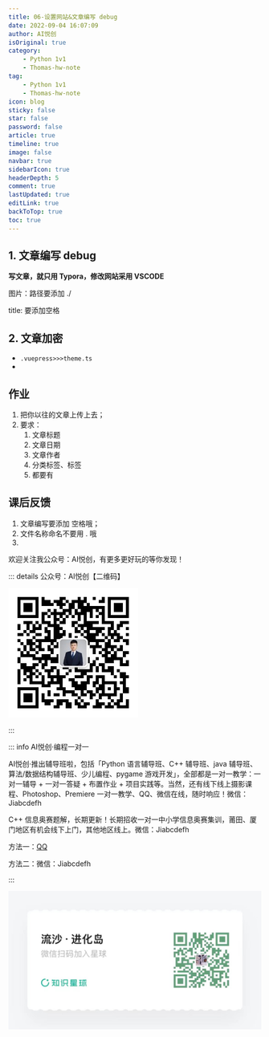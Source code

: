 ```yaml
---
title: 06-设置网站&文章编写 debug
date: 2022-09-04 16:07:09
author: AI悦创
isOriginal: true
category:
    - Python 1v1
    - Thomas-hw-note
tag:
    - Python 1v1
    - Thomas-hw-note
icon: blog
sticky: false
star: false
password: false
article: true
timeline: true
image: false
navbar: true
sidebarIcon: true
headerDepth: 5
comment: true
lastUpdated: true
editLink: true
backToTop: true
toc: true
---
```


## 1. 文章编写 debug

**写文章，就只用 Typora，修改网站采用 VSCODE**

图片：路径要添加 ./

title: 要添加空格

## 2. 文章加密

- `.vuepress>>>theme.ts`
- 



## 作业

1. 把你以往的文章上传上去；
1. 要求：
    1. 文章标题
    1. 文章日期
    1. 文章作者
    1. 分类标签、标签
    1. 都要有




## 课后反馈

1. 文章编写要添加 空格哦；
1. 文件名称命名不要用 . 哦
1. 



欢迎关注我公众号：AI悦创，有更多更好玩的等你发现！

::: details 公众号：AI悦创【二维码】

![](/gzh.jpg)

:::

::: info AI悦创·编程一对一

AI悦创·推出辅导班啦，包括「Python 语言辅导班、C++ 辅导班、java 辅导班、算法/数据结构辅导班、少儿编程、pygame 游戏开发」，全部都是一对一教学：一对一辅导 + 一对一答疑 + 布置作业 + 项目实践等。当然，还有线下线上摄影课程、Photoshop、Premiere 一对一教学、QQ、微信在线，随时响应！微信：Jiabcdefh

C++ 信息奥赛题解，长期更新！长期招收一对一中小学信息奥赛集训，莆田、厦门地区有机会线下上门，其他地区线上。微信：Jiabcdefh

方法一：[QQ](http://wpa.qq.com/msgrd?v=3&uin=1432803776&site=qq&menu=yes)

方法二：微信：Jiabcdefh

:::

![](/zsxq.jpg)











